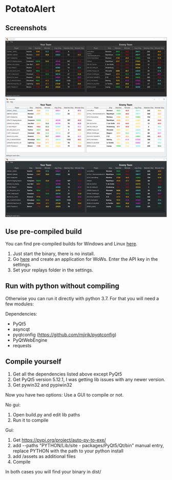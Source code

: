 # PotatoAlert

## Screenshots

![default](screens/dark.png?raw=true)
![default](screens/default.png?raw=true)
![default](screens/dark2.png?raw=true)

## Use pre-compiled build
You can find pre-compiled builds for Windows and Linux [here](https://github.com/razaqq/PotatoAlert/releases).

1. Just start the binary, there is no install.
2. Go [here](https://developers.wargaming.net/applications/) and create an application for WoWs. Enter the API key in the settings.
3. Set your replays folder in the settings.


## Run with python without compiling
Otherwise you can run it directly with python 3.7.
For that you will need a few modules:

Dependencies:
- PyQt5
- asyncqt
- pyqtconfig (https://github.com/mjirik/pyqtconfig)
- PyQtWebEngine
- requests

## Compile yourself
1. Get all the dependencies listed above except PyQt5
2. Get PyQt5 version 5.12.1, I was getting lib issues with any newer version.
3. Get pywin32 and pypiwin32

Now you have two options: Use a GUI to compile or not.

No gui:
1. Open build.py and edit lib paths
2. Run it to compile

Gui:
1. Get https://pypi.org/project/auto-py-to-exe/
2. add --paths "PYTHON/Lib/site - packages/PyQt5/Qt/bin" manual entry, replace PYTHON with the path to your python install
3. add /assets as additional files
4. Compile

In both cases you will find your binary in dist/